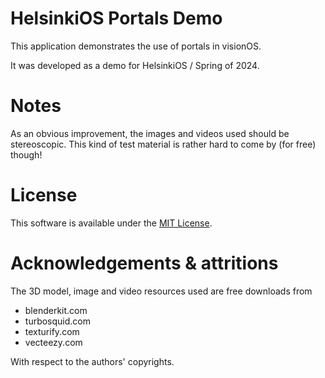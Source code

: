 # HelsinkiOS Portals Demo

This application demonstrates the use of portals in visionOS.

It was developed as a demo for HelsinkiOS / Spring of 2024.

# Notes

As an obvious improvement, the images and videos used should be stereoscopic. This kind of test material is rather hard to come by (for free) though!

# License

This software is available under the [MIT License](LICENSE.md).

# Acknowledgements & attritions

The 3D model, image and video resources used are free downloads from

- blenderkit.com
- turbosquid.com
- texturify.com
- vecteezy.com

With respect to the authors' copyrights.
